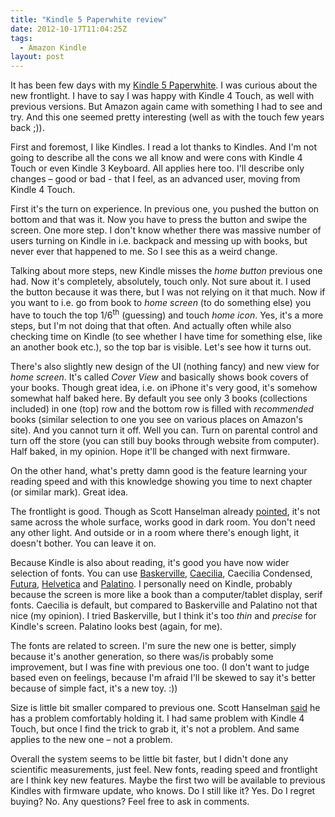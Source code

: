 ```yaml
---
title: "Kindle 5 Paperwhite review"
date: 2012-10-17T11:04:25Z
tags:
  - Amazon Kindle
layout: post
---
```

It has been few days with my [Kindle 5 Paperwhite][1]. I was curious about the new frontlight. I have to say I was happy with Kindle 4 Touch, as well with previous versions. But Amazon again came with something I had to see and try. And this one seemed pretty interesting (well as with the touch few years back ;)).

First and foremost, I like Kindles. I read a lot thanks to Kindles. And I'm not going to describe all the cons we all know and were cons with Kindle 4 Touch or even Kindle 3 Keyboard. All applies here too. I'll describe only changes – good or bad - that I feel, as an advanced user, moving from Kindle 4 Touch.

First it's the turn on experience. In previous one, you pushed the button on bottom and that was it. Now you have to press the button and swipe the screen. One more step. I don't know whether there was massive number of users turning on Kindle in i.e. backpack and messing up with books, but never ever that happened to me. So I see this as a weird change.

Talking about more steps, new Kindle misses the _home button_ previous one had. Now it's completely, absolutely, touch only. Not sure about it. I used the button because it was there, but I was not relying on it that much. Now if you want to i.e. go from book to _home screen_ (to do something else) you have to touch the top 1/6<sup>th</sup> (guessing) and touch _home icon_. Yes, it's a more steps, but I'm not doing that that often. And actually often while also checking time on Kindle (to see whether I have time for something else, like an another book etc.), so the top bar is visible. Let's see how it turns out.

There's also slightly new design of the UI (nothing fancy) and new view for _home screen_. It's called _Cover View_ and basically shows book covers of your books. Though great idea, i.e. on iPhone it's very good, it's somehow somewhat half baked here. By default you see only 3 books (collections included) in one (top) row and the bottom row is filled with _recommended_ books (similar selection to one you see on various places on Amazon's site). And you cannot turn it off. Well you can. Turn on parental control and turn off the store (you can still buy books through website from computer). Half baked, in my opinion. Hope it'll be changed with next firmware.

On the other hand, what's pretty damn good is the feature learning your reading speed and with this knowledge showing you time to next chapter (or similar mark). Great idea.

The frontlight is good. Though as Scott Hanselman already [pointed][2], it's not same across the whole surface, works good in dark room. You don't need any other light. And outside or in a room where there's enough light, it doesn't bother. You can leave it on.

Because Kindle is also about reading, it's good you have now wider selection of fonts. You can use [Baskerville][3], [Caecilia][4], Caecilia Condensed, [Futura][5], [Helvetica][6] and [Palatino][7]. I personally need on Kindle, probably because the screen is more like a book than a computer/tablet display, serif fonts. Caecilia is default, but compared to Baskerville and Palatino not that nice (my opinion). I tried Baskerville, but I think it's too _thin_ and _precise_ for Kindle's screen. Palatino looks best (again, for me).

The fonts are related to screen. I'm sure the new one is better, simply because it's another generation, so there was/is probably some improvement, but I was fine with previous one too. (I don't want to judge based even on feelings, because I'm afraid I'll be skewed to say it's better because of simple fact, it's a new toy. :))

Size is little bit smaller compared to previous one. Scott Hanselman [said][8] he has a problem comfortably holding it. I had same problem with Kindle 4 Touch, but once I find the trick to grab it, it's not a problem. And same applies to the new one – not a problem.

Overall the system seems to be little bit faster, but I didn't done any scientific measurements, just feel. New fonts, reading speed and frontlight are I think key new features. Maybe the first two will be available to previous Kindles with firmware update, who knows. Do I still like it? Yes. Do I regret buying? No. Any questions? Feel free to ask in comments.

[1]: http://www.amazon.com/Kindle-Paperwhite-Touch-light/dp/B007OZNZG0
[2]: http://www.hanselman.com/blog/AmazonKindlePaperwhite3GWiFiReview.aspx
[3]: http://en.wikipedia.org/wiki/Baskerville
[4]: http://www.myfonts.com/fonts/linotype/pmn-caecilia/
[5]: http://en.wikipedia.org/wiki/Futura_(typeface)
[6]: http://en.wikipedia.org/wiki/Helvetica
[7]: http://en.wikipedia.org/wiki/Palatino
[8]: http://www.hanselman.com/blog/AmazonKindlePaperwhite3GWiFiReview.aspx